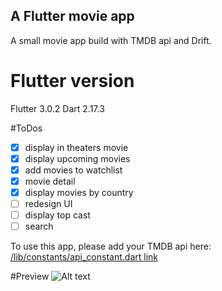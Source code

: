 ## A Flutter movie app

A small movie app build with TMDB api and Drift.

# Flutter version
Flutter 3.0.2
Dart 2.17.3

#ToDos
- [x] display in theaters movie
- [x] display upcoming movies
- [x] add movies to watchlist
- [x] movie detail
- [x] display movies by country
- [ ] redesign UI
- [ ] display top cast
- [ ] search

To use this app, please add your TMDB api here: [/lib/constants/api_constant.dart link](https://github.com/davidhalasz/movie-app/blob/fcd55c265e90bde5f855672787c14fee0a700695/lib/constants/api_constant.dart)

#Preview
![Alt text](https://github.com/davidhalasz/flutter/blob/main/docs/movie_app_docs/screen_opt.gif)
